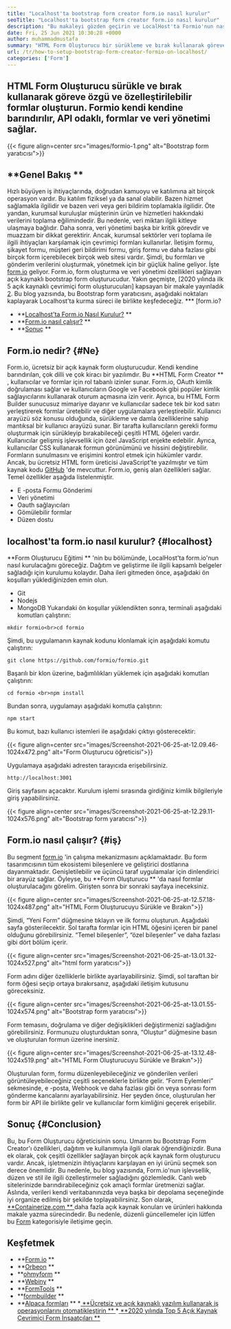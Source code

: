 ```yaml
---
title: "Localhost'ta bootstrap form creator form.io nasıl kurulur" 
seoTitle: "Localhost'ta bootstrap form creator form.io nasıl kurulur" 
description: "Bu makaleyi gözden geçirin ve LocalHost'ta Formio'nun nasıl kurulacağını öğrenin. Bu bootstrap form yaratıcısı ücretsiz, genişletilebilir ve üçüncü taraf entegrasyonlar sunar." 
date: Fri, 25 Jun 2021 10:30:28 +0000
author: muhammadmustafa
summary: "HTML Form Oluşturucu bir sürükleme ve bırak kullanarak göreve özgü ve özelleştirilebilir formlar oluşturun. Formio kendi kendine barındırılır, API odaklı, formlar ve veri yönetimi sağlar." 
url: /tr/how-to-setup-bootstrap-form-creator-formio-on-localhost/
categories: ['Form']
---
```


## HTML Form Oluşturucu sürükle ve bırak kullanarak göreve özgü ve özelleştirilebilir formlar oluşturun. Formio kendi kendine barındırılır, API odaklı, formlar ve veri yönetimi sağlar.

{{< figure align=center src="images/formio-1.png" alt="Bootstrap form yaratıcısı">}}


## **Genel Bakış ** 
Hızlı büyüyen iş ihtiyaçlarında, doğrudan kamuoyu ve katılımına ait birçok operasyon vardır. Bu katılım fiziksel ya da sanal olabilir. Bazen hizmet sağlamakla ilgilidir ve bazen veri veya geri bildirim toplamakla ilgilidir. Öte yandan, kurumsal kuruluşlar müşterinin ürün ve hizmetleri hakkındaki verilerini toplama eğilimindedir. Bu nedenle, veri miktarı ilgili kitleye ulaşmaya bağlıdır. Daha sonra, veri yönetimi başka bir kritik görevdir ve muazzam bir dikkat gerektirir.
Ancak, kurumsal sektörler veri toplama ile ilgili ihtiyaçları karşılamak için çevrimiçi formları kullanırlar. İletişim formu, şikayet formu, müşteri geri bildirimi formu, giriş formu ve daha fazlası gibi birçok form içerebilecek birçok web sitesi vardır. Şimdi, bu formları ve gönderim verilerini oluşturmak, yönetmek için bir güçlük haline geliyor. İşte [form.io][1] geliyor. Form.io, form oluşturma ve veri yönetimi özellikleri sağlayan açık kaynaklı bootstrap form oluşturucudur. Yakın geçmişte, [2020 yılında ilk 5 açık kaynaklı çevrimiçi form oluşturucuları] kapsayan bir makale yayınladık [2]. Bu blog yazısında, bu Bootstrap form yaratıcısını, aşağıdaki noktaları kaplayarak Localhost'ta kurma süreci ile birlikte keşfedeceğiz.
  *** [form.io?
  * **[Localhost'ta Form.io Nasıl Kurulur?][4] ** 
  * **[Form.io nasıl çalışır?][5] ** 
  * **[Sonuç][6] ** 

## Form.io nedir?   {#Ne}
Form.io, ücretsiz bir açık kaynak form oluşturucudur. Kendi kendine barındırılan, çok dilli ve çok kiracı bir yazılımdır. Bu  **HTML Form Creator ** , kullanıcılar ve formlar için rol tabanlı izinler sunar. Form.io, OAuth kimlik doğrulaması sağlar ve kullanıcıların Google ve Facebook gibi popüler kimlik sağlayıcılarını kullanarak oturum açmasına izin verir. Ayrıca, bu HTML Form Builder sunucusuz mimariye dayanır ve kullanıcılar sadece tek bir kod satırı yerleştirerek formlar üretebilir ve diğer uygulamalara yerleştirebilir. Kullanıcı arayüzü söz konusu olduğunda, sürükleme ve damla özelliklerine sahip mantıksal bir kullanıcı arayüzü sunar. Bir tarafta kullanıcıların gerekli formu oluşturmak için sürükleyip bırakabileceği çeşitli HTML öğeleri vardır. Kullanıcılar gelişmiş işlevsellik için özel JavaScript enjekte edebilir. Ayrıca, kullanıcılar CSS kullanarak formun görünümünü ve hissini değiştirebilir. Formların sunulmasını ve erişimini kontrol etmek için hükümler vardır. Ancak, bu ücretsiz HTML form üreticisi JavaScript'te yazılmıştır ve tüm kaynak kodu [GitHub][7] 'de mevcuttur.
Form.io, geniş alan özellikleri sağlar. Temel özellikler aşağıda listelenmiştir.
  * E -posta Formu Gönderimi
  * Veri yönetimi
  * Oauth sağlayıcıları
  * Gömülebilir formlar
  * Düzen dostu

## localhost'ta form.io nasıl kurulur?   {#localhost}
 **Form Oluşturucu Eğitimi **  'nin bu bölümünde, LocalHost'ta form.io'nun nasıl kurulacağını göreceğiz. Dağıtım ve geliştirme ile ilgili kapsamlı belgeler sağladığı için kurulumu kolaydır.
Daha ileri gitmeden önce, aşağıdaki ön koşulları yüklediğinizden emin olun.
  * Git
  * Nodejs
  * MongoDB
Yukarıdaki ön koşullar yüklendikten sonra, terminali aşağıdaki komutları çalıştırın:
```
mkdir formio<br>cd formio
```
Şimdi, bu uygulamanın kaynak kodunu klonlamak için aşağıdaki komutu çalıştırın:
```
git clone https://github.com/formio/formio.git
```
Başarılı bir klon üzerine, bağımlılıkları yüklemek için aşağıdaki komutları çalıştırın:
```
cd formio <br>npm install
```
Bundan sonra, uygulamayı aşağıdaki komutla çalıştırın:
```
npm start 
```
Bu komut, bazı kullanıcı istemleri ile aşağıdaki çıktıyı gösterecektir:

{{< figure align=center src="images/Screenshot-2021-06-25-at-12.09.46-1024x472.png" alt="Form Oluşturucu öğreticisi">}}

Uygulamaya aşağıdaki adresten tarayıcıda erişebilirsiniz.
```
http://localhost:3001 
```
Giriş sayfasını açacaktır. Kurulum işlemi sırasında girdiğiniz kimlik bilgileriyle giriş yapabilirsiniz.

{{< figure align=center src="images/Screenshot-2021-06-25-at-12.29.11-1024x576.png" alt="Bootstrap form yaratıcısı">}}


## Form.io nasıl çalışır?   {#iş}
Bu segment [form.io][1] 'in çalışma mekanizmasını açıklamaktadır. Bu form tasarımcısının tüm ekosistemi bileşenlere ve geliştirici dostlarına dayanmaktadır. Genişletilebilir ve üçüncü taraf uygulamalar için dinlendirici bir arayüz sağlar. Öyleyse, bu  **Form Oluşturucu **  'da nasıl formlar oluşturulacağını görelim.
Girişten sonra bir sonraki sayfaya ineceksiniz.

{{< figure align=center src="images/Screenshot-2021-06-25-at-12.57.18-1024x487.png" alt="HTML Form Oluşturucuyu Sürükle ve Bırakın">}}

Şimdi, “Yeni Form” düğmesine tıklayın ve ilk formu oluşturun. Aşağıdaki sayfa gösterilecektir. Sol tarafta formlar için HTML öğesini içeren bir panel olduğunu görebilirsiniz. “Temel bileşenler”, “özel bileşenler” ve daha fazlası gibi dört bölüm içerir.

{{< figure align=center src="images/Screenshot-2021-06-25-at-13.01.32-1024x527.png" alt="html form yaratıcısı">}}

Form adını diğer özelliklerle birlikte ayarlayabilirsiniz. Şimdi, sol taraftan bir form öğesi seçip ortaya bırakırsanız, aşağıdaki iletişim kutusunu göreceksiniz.

{{< figure align=center src="images/Screenshot-2021-06-25-at-13.01.55-1024x574.png" alt="Bootstrap form yaratıcısı">}}

Form temasını, doğrulama ve diğer değişiklikleri değiştirmenizi sağladığını görebilirsiniz. Formunuzu oluşturduktan sonra, “Oluştur” düğmesine basın ve oluşturulan formun üzerine inersiniz.

{{< figure align=center src="images/Screenshot-2021-06-25-at-13.12.48-1024x519.png" alt="HTML Form Oluşturucuyu Sürükle ve Bırakın">}}

Oluşturulan form, formu düzenleyebileceğiniz ve gönderilen verileri görüntüleyebileceğiniz çeşitli seçeneklerle birlikte gelir. “Form Eylemleri” sekmesinde, e -posta, Webhook ve daha fazlası gibi ön veya sonrası form gönderme kancalarını ayarlayabilirsiniz. Her şeyden önce, oluşturulan her form bir API ile birlikte gelir ve kullanıcılar form kimliğini geçerek erişebilir.

## Sonuç   {#Conclusion}
Bu, bu Form Oluşturucu öğreticisinin sonu. Umarım bu Bootstrap Form Creator'ı özellikleri, dağıtım ve kullanımıyla ilgili olarak öğrendiğinizdir. Buna ek olarak, çok çeşitli özellikler sağlayan birçok açık kaynak form oluşturucu vardır. Ancak, işletmenizin ihtiyaçlarını karşılayan en iyi ürünü seçmek son derece önemlidir. Bu nedenle, bu blog yazısında, Form.io'nun işlevsellik, düzen ve stil ile ilgili özelleştirmeler sağladığını gözlemledik. Canlı web sitelerinizde barındırabileceğiniz çok amaçlı formlar üretmenizi sağlar. Aslında, verileri kendi veritabanınızda veya başka bir depolama seçeneğinde iyi organize edilmiş bir şekilde toplayabilirsiniz.
Son olarak, [ **Containerize.com ** ][8] daha fazla açık kaynak konuları ve ürünleri hakkında makale yazma sürecindedir. Bu nedenle, düzenli güncellemeler için lütfen bu [Form][9] kategorisiyle iletişime geçin.

## Keşfetmek
  * **[Form.io][1] ** 
  * **[Orbeon][10] ** 
  * **[ohmyform][11] ** 
  * **[Webiny][12] ** 
  * **[FormTools][13] ** 
  * **[formbuilder][14] ** 
  * **[Alpaca formları][15] ** 
  *[ **Ücretsiz ve açık kaynaklı yazılım kullanarak iş operasyonlarını otomatikleştirin ** ][16]
  *[ **2020 yılında Top 5 Açık Kaynak Çevrimiçi Form İnşaatçıları ** ][2]

  
[1]: https://products.containerize.com/form/formio/
[2]: https://blog.containerize.com/form/top-5-open-source-online-form-builders-in-year-2020/
[3]: #what
[4]: #localhost
[5]: #work
[6]: #Conclusion
[7]: https://github.com/formio/formio
[8]: https://www.containerize.com/
[9]: https://products.containerize.com/form/
[10]: https://products.containerize.com/form/orbeon/
[11]: https://products.containerize.com/form/ohmyform/
[12]: https://products.containerize.com/form/webiny/
[13]: https://products.containerize.com/form/formtools/
[14]: https://products.containerize.com/form/formbuilder/
[15]: https://products.containerize.com/form/alpaca/
[16]: https://blog.containerize.com/blogging/automate-business-operations-using-open-source-software/
